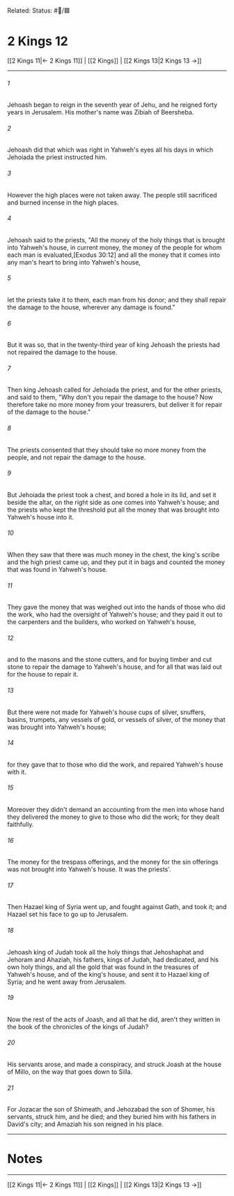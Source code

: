 Related:
Status: #📖/🟥
# 2 Kings 12

[[2 Kings 11|← 2 Kings 11]] | [[2 Kings]] | [[2 Kings 13|2 Kings 13 →]]
***



###### 1 
Jehoash began to reign in the seventh year of Jehu, and he reigned forty years in Jerusalem. His mother's name was Zibiah of Beersheba. 

###### 2 
Jehoash did that which was right in Yahweh's eyes all his days in which Jehoiada the priest instructed him. 

###### 3 
However the high places were not taken away. The people still sacrificed and burned incense in the high places. 

###### 4 
Jehoash said to the priests, "All the money of the holy things that is brought into Yahweh's house, in current money, the money of the people for whom each man is evaluated,<crossref intro="12:4">[Exodus 30:12]</crossref> and all the money that it comes into any man's heart to bring into Yahweh's house, 

###### 5 
let the priests take it to them, each man from his donor; and they shall repair the damage to the house, wherever any damage is found." 

###### 6 
But it was so, that in the twenty-third year of king Jehoash the priests had not repaired the damage to the house. 

###### 7 
Then king Jehoash called for Jehoiada the priest, and for the other priests, and said to them, "Why don't you repair the damage to the house? Now therefore take no more money from your treasurers, but deliver it for repair of the damage to the house." 

###### 8 
The priests consented that they should take no more money from the people, and not repair the damage to the house. 

###### 9 
But Jehoiada the priest took a chest, and bored a hole in its lid, and set it beside the altar, on the right side as one comes into Yahweh's house; and the priests who kept the threshold put all the money that was brought into Yahweh's house into it. 

###### 10 
When they saw that there was much money in the chest, the king's scribe and the high priest came up, and they put it in bags and counted the money that was found in Yahweh's house. 

###### 11 
They gave the money that was weighed out into the hands of those who did the work, who had the oversight of Yahweh's house; and they paid it out to the carpenters and the builders, who worked on Yahweh's house, 

###### 12 
and to the masons and the stone cutters, and for buying timber and cut stone to repair the damage to Yahweh's house, and for all that was laid out for the house to repair it. 

###### 13 
But there were not made for Yahweh's house cups of silver, snuffers, basins, trumpets, any vessels of gold, or vessels of silver, of the money that was brought into Yahweh's house; 

###### 14 
for they gave that to those who did the work, and repaired Yahweh's house with it. 

###### 15 
Moreover they didn't demand an accounting from the men into whose hand they delivered the money to give to those who did the work; for they dealt faithfully. 

###### 16 
The money for the trespass offerings, and the money for the sin offerings was not brought into Yahweh's house. It was the priests'. 

###### 17 
Then Hazael king of Syria went up, and fought against Gath, and took it; and Hazael set his face to go up to Jerusalem. 

###### 18 
Jehoash king of Judah took all the holy things that Jehoshaphat and Jehoram and Ahaziah, his fathers, kings of Judah, had dedicated, and his own holy things, and all the gold that was found in the treasures of Yahweh's house, and of the king's house, and sent it to Hazael king of Syria; and he went away from Jerusalem. 

###### 19 
Now the rest of the acts of Joash, and all that he did, aren't they written in the book of the chronicles of the kings of Judah? 

###### 20 
His servants arose, and made a conspiracy, and struck Joash at the house of Millo, on the way that goes down to Silla. 

###### 21 
For Jozacar the son of Shimeath, and Jehozabad the son of Shomer, his servants, struck him, and he died; and they buried him with his fathers in David's city; and Amaziah his son reigned in his place.

---
# Notes


***
[[2 Kings 11|← 2 Kings 11]] | [[2 Kings]] | [[2 Kings 13|2 Kings 13 →]]
